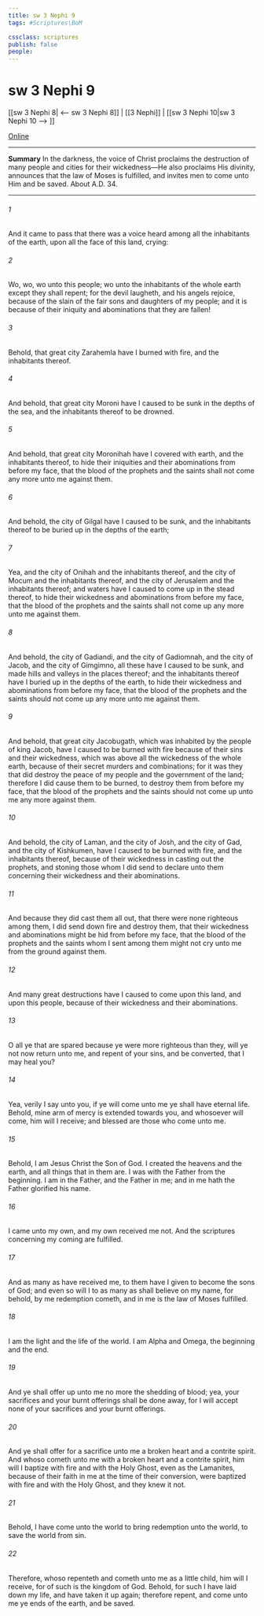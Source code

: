 ```yaml
---
title: sw 3 Nephi 9
tags: #Scriptures\BoM

cssclass: scriptures
publish: false
people:
---
```


# sw 3 Nephi 9
[[sw 3 Nephi 8| <-- sw 3 Nephi 8]] | [[3 Nephi]] | [[sw 3 Nephi 10|sw 3 Nephi 10 --> ]]

[Online](https://churchofjesuschrist.org/study/scriptures/bofm/3-ne/9?lang=eng)

---
__Summary__
In the darkness, the voice of Christ proclaims the destruction of many people and cities for their wickedness—He also proclaims His divinity, announces that the law of Moses is fulfilled, and invites men to come unto Him and be saved. About A.D. 34.

---
###### 1 
And it came to pass that there was a voice heard among all the inhabitants of the earth, upon all the face of this land, crying:

###### 2 
Wo, wo, wo unto this people; wo unto the inhabitants of the whole earth except they shall repent; for the devil laugheth, and his angels rejoice, because of the slain of the fair sons and daughters of my people; and it is because of their iniquity and abominations that they are fallen!

###### 3 
Behold, that great city Zarahemla have I burned with fire, and the inhabitants thereof.

###### 4 
And behold, that great city Moroni have I caused to be sunk in the depths of the sea, and the inhabitants thereof to be drowned.

###### 5 
And behold, that great city Moronihah have I covered with earth, and the inhabitants thereof, to hide their iniquities and their abominations from before my face, that the blood of the prophets and the saints shall not come any more unto me against them.

###### 6 
And behold, the city of Gilgal have I caused to be sunk, and the inhabitants thereof to be buried up in the depths of the earth;

###### 7 
Yea, and the city of Onihah and the inhabitants thereof, and the city of Mocum and the inhabitants thereof, and the city of Jerusalem and the inhabitants thereof; and waters have I caused to come up in the stead thereof, to hide their wickedness and abominations from before my face, that the blood of the prophets and the saints shall not come up any more unto me against them.

###### 8 
And behold, the city of Gadiandi, and the city of Gadiomnah, and the city of Jacob, and the city of Gimgimno, all these have I caused to be sunk, and made hills and valleys in the places thereof; and the inhabitants thereof have I buried up in the depths of the earth, to hide their wickedness and abominations from before my face, that the blood of the prophets and the saints should not come up any more unto me against them.

###### 9 
And behold, that great city Jacobugath, which was inhabited by the people of king Jacob, have I caused to be burned with fire because of their sins and their wickedness, which was above all the wickedness of the whole earth, because of their secret murders and combinations; for it was they that did destroy the peace of my people and the government of the land; therefore I did cause them to be burned, to destroy them from before my face, that the blood of the prophets and the saints should not come up unto me any more against them.

###### 10 
And behold, the city of Laman, and the city of Josh, and the city of Gad, and the city of Kishkumen, have I caused to be burned with fire, and the inhabitants thereof, because of their wickedness in casting out the prophets, and stoning those whom I did send to declare unto them concerning their wickedness and their abominations.

###### 11 
And because they did cast them all out, that there were none righteous among them, I did send down fire and destroy them, that their wickedness and abominations might be hid from before my face, that the blood of the prophets and the saints whom I sent among them might not cry unto me from the ground against them.

###### 12 
And many great destructions have I caused to come upon this land, and upon this people, because of their wickedness and their abominations.

###### 13 
O all ye that are spared because ye were more righteous than they, will ye not now return unto me, and repent of your sins, and be converted, that I may heal you?

###### 14 
Yea, verily I say unto you, if ye will come unto me ye shall have eternal life. Behold, mine arm of mercy is extended towards you, and whosoever will come, him will I receive; and blessed are those who come unto me.

###### 15 
Behold, I am Jesus Christ the Son of God. I created the heavens and the earth, and all things that in them are. I was with the Father from the beginning. I am in the Father, and the Father in me; and in me hath the Father glorified his name.

###### 16 
I came unto my own, and my own received me not. And the scriptures concerning my coming are fulfilled.

###### 17 
And as many as have received me, to them have I given to become the sons of God; and even so will I to as many as shall believe on my name, for behold, by me redemption cometh, and in me is the law of Moses fulfilled.

###### 18 
I am the light and the life of the world. I am Alpha and Omega, the beginning and the end.

###### 19 
And ye shall offer up unto me no more the shedding of blood; yea, your sacrifices and your burnt offerings shall be done away, for I will accept none of your sacrifices and your burnt offerings.

###### 20 
And ye shall offer for a sacrifice unto me a broken heart and a contrite spirit. And whoso cometh unto me with a broken heart and a contrite spirit, him will I baptize with fire and with the Holy Ghost, even as the Lamanites, because of their faith in me at the time of their conversion, were baptized with fire and with the Holy Ghost, and they knew it not.

###### 21 
Behold, I have come unto the world to bring redemption unto the world, to save the world from sin.

###### 22 
Therefore, whoso repenteth and cometh unto me as a little child, him will I receive, for of such is the kingdom of God. Behold, for such I have laid down my life, and have taken it up again; therefore repent, and come unto me ye ends of the earth, and be saved.


